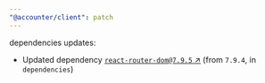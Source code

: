 ```yaml
---
"@accounter/client": patch
---
```

dependencies updates:
  - Updated dependency [`react-router-dom@7.9.5` ↗︎](https://www.npmjs.com/package/react-router-dom/v/7.9.5) (from `7.9.4`, in `dependencies`)
